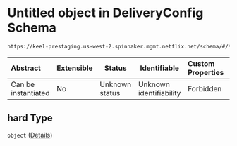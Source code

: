 # Untitled object in DeliveryConfig Schema

```txt
https://keel-prestaging.us-west-2.spinnaker.mgmt.netflix.net/schema/#/$defs/Constraints/properties/hard
```




| Abstract            | Extensible | Status         | Identifiable            | Custom Properties | Additional Properties | Access Restrictions | Defined In                                                    |
| :------------------ | ---------- | -------------- | ----------------------- | :---------------- | --------------------- | ------------------- | ------------------------------------------------------------- |
| Can be instantiated | No         | Unknown status | Unknown identifiability | Forbidden         | Allowed               | none                | [keel.schema.json\*](keel.schema.json "open original schema") |

## hard Type

`object` ([Details](keel-defs-constraints-properties-hard.md))
